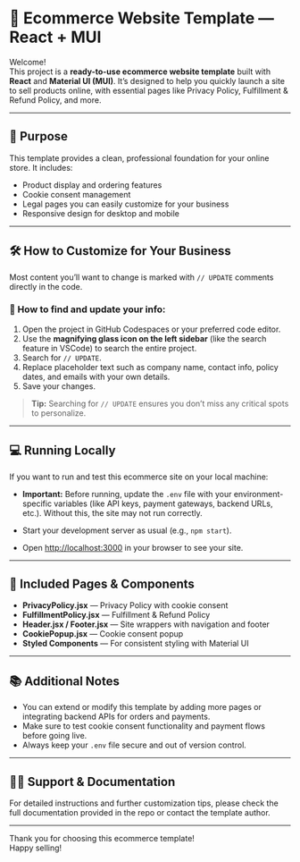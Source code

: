 # 🛒 Ecommerce Website Template — React + MUI

Welcome!  
This project is a **ready-to-use ecommerce website template** built with **React** and **Material UI (MUI)**. It’s designed to help you quickly launch a site to sell products online, with essential pages like Privacy Policy, Fulfillment & Refund Policy, and more.

---

## 🎯 Purpose

This template provides a clean, professional foundation for your online store. It includes:

- Product display and ordering features  
- Cookie consent management  
- Legal pages you can easily customize for your business  
- Responsive design for desktop and mobile

---

## 🛠️ How to Customize for Your Business

Most content you’ll want to change is marked with `// UPDATE` comments directly in the code.

### 🔎 How to find and update your info:

1. Open the project in GitHub Codespaces or your preferred code editor.
2. Use the **magnifying glass icon on the left sidebar** (like the search feature in VSCode) to search the entire project.
3. Search for `// UPDATE`.
4. Replace placeholder text such as company name, contact info, policy dates, and emails with your own details.
5. Save your changes.

> **Tip:** Searching for `// UPDATE` ensures you don’t miss any critical spots to personalize.

---

## 💻 Running Locally

If you want to run and test this ecommerce site on your local machine:

- **Important:** Before running, update the `.env` file with your environment-specific variables (like API keys, payment gateways, backend URLs, etc.). Without this, the site may not run correctly.

- Start your development server as usual (e.g., `npm start`).

- Open [http://localhost:3000](http://localhost:3000) in your browser to see your site.

---

## 📂 Included Pages & Components

- **PrivacyPolicy.jsx** — Privacy Policy with cookie consent  
- **FulfillmentPolicy.jsx** — Fulfillment & Refund Policy  
- **Header.jsx / Footer.jsx** — Site wrappers with navigation and footer  
- **CookiePopup.jsx** — Cookie consent popup  
- **Styled Components** — For consistent styling with Material UI

---

## 📚 Additional Notes

- You can extend or modify this template by adding more pages or integrating backend APIs for orders and payments.
- Make sure to test cookie consent functionality and payment flows before going live.
- Always keep your `.env` file secure and out of version control.

---

## 🙋‍♂️ Support & Documentation

For detailed instructions and further customization tips, please check the full documentation provided in the repo or contact the template author.

---

Thank you for choosing this ecommerce template!  
Happy selling!
